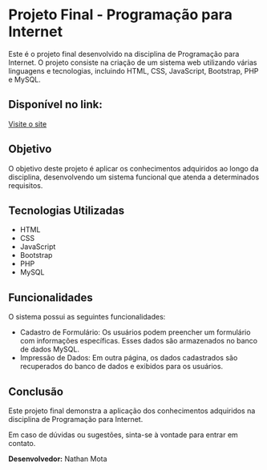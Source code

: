 # Projeto Final - Programação para Internet

Este é o projeto final desenvolvido na disciplina de Programação para Internet. O projeto consiste na criação de um sistema web utilizando várias linguagens e tecnologias, incluindo HTML, CSS, JavaScript, Bootstrap, PHP e MySQL.

## Disponível no link: 

[Visite o site](https://techvantage.000webhostapp.com/index.php)

## Objetivo

O objetivo deste projeto é aplicar os conhecimentos adquiridos ao longo da disciplina, desenvolvendo um sistema funcional que atenda a determinados requisitos.

## Tecnologias Utilizadas

- HTML
- CSS
- JavaScript
- Bootstrap
- PHP
- MySQL

## Funcionalidades

O sistema possui as seguintes funcionalidades:

- Cadastro de Formulário: Os usuários podem preencher um formulário com informações específicas. Esses dados são armazenados no banco de dados MySQL.
- Impressão de Dados: Em outra página, os dados cadastrados são recuperados do banco de dados e exibidos para os usuários.

## Conclusão

Este projeto final demonstra a aplicação dos conhecimentos adquiridos na disciplina de Programação para Internet.

Em caso de dúvidas ou sugestões, sinta-se à vontade para entrar em contato.

**Desenvolvedor:** Nathan Mota
